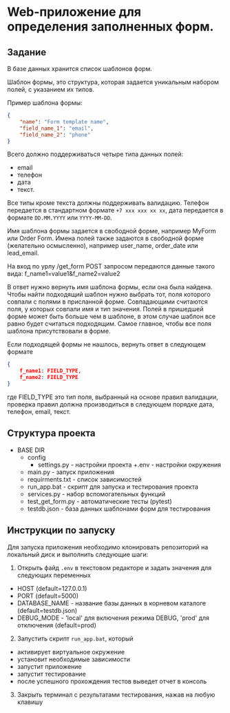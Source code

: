 # Web-приложение для определения заполненных форм.
## Задание
В базе данных хранится список шаблонов форм.

Шаблон формы, это структура, которая задается уникальным набором полей, с указанием их типов.

Пример шаблона формы:
```JSON
{
    "name": "Form template name",
    "field_name_1": "email",
    "field_name_2": "phone"
}
```

Всего должно поддерживаться четыре типа данных полей: 
- email
- телефон
- дата
- текст.

Все типы кроме текста должны поддерживать валидацию. Телефон передается в стандартном формате `+7 xxx xxx xx xx`, дата передается в формате  `DD.MM.YYYY` или `YYYY-MM-DD`.

Имя шаблона формы задается в свободной форме, например MyForm или Order Form.
Имена полей также задаются в свободной форме (желательно осмысленно), например user_name, order_date или lead_email.

На вход по урлу /get_form POST запросом передаются данные такого вида:
f_name1=value1&f_name2=value2

В ответ нужно вернуть имя шаблона формы, если она была найдена.
Чтобы найти подходящий шаблон нужно выбрать тот, поля которого совпали с полями в присланной форме. Совпадающими считаются поля, у которых совпали имя и тип значения. Полей в пришедшей форме может быть больше чем в шаблоне, в этом случае шаблон все равно будет считаться подходящим. Самое главное, чтобы все поля шаблона присутствовали в форме.

Если подходящей формы не нашлось, вернуть ответ в следующем формате

```JSON
{
    f_name1: FIELD_TYPE,
    f_name2: FIELD_TYPE
}
```

где FIELD_TYPE это тип поля, выбранный на основе правил валидации, проверка правил должна производиться в следующем порядке дата, телефон, email, текст.
## Структура проекта
* BASE DIR
    + config
        - settings.py - настройки проекта
    +.env - настройки окружения
    + main.py - запуск приложения
    + requirments.txt - список зависимостей
    + run_app.bat - скрипт для запуска и тестирования проекта
    + services.py - набор вспомогательных функций
    + test_get_form.py - автоматические тесты (pytest)
    + testdb.json - база данных шаблонами форм для тестирования
## Инструкции по запуску
Для запуска приложения необходимо клонировать репозиторий на локальный диск и выполнить следующие шаги:
1. Открыть файд `.env` в текстовом редакторе и задать значения для следующих переменных
  - HOST (default=127.0.0.1)
  - PORT (default=5000)
  - DATABASE_NAME - название базы данных в корневом каталоге (default=testdb.json)
  - DEBUG_MODE - 'local' для включения режима DEBUG, 'prod' для отключения (default=prod)
2. Запустить скрипт `run_app.bat`, который
  - активирует виртуальное окружение
  - установит необходимые зависимости
  - запустит приложение
  - запустит тестирование
  - после успешного прохождения тестов выведет отчет в консоль
3. Закрыть терминал с результатами тестирования, нажав на любую клавишу

